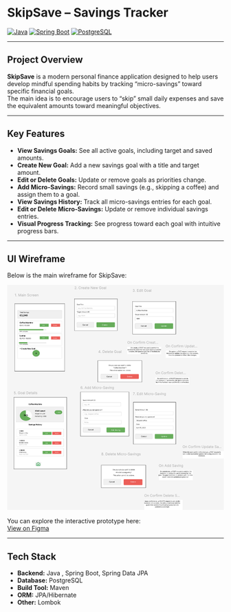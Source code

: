 # SkipSave – Savings Tracker

[![Java](https://img.shields.io/badge/Java-blue)](https://www.java.com/)
[![Spring Boot](https://img.shields.io/badge/Spring_Boot-brightgreen)](https://spring.io/projects/spring-boot)
[![PostgreSQL](https://img.shields.io/badge/PostgreSQL-blue)](https://www.postgresql.org/)

---

## Project Overview

**SkipSave** is a modern personal finance application designed to help users develop mindful spending habits by tracking “micro-savings” toward specific financial goals.  
The main idea is to encourage users to “skip” small daily expenses and save the equivalent amounts toward meaningful objectives.

---

## Key Features

- **View Savings Goals:** See all active goals, including target and saved amounts.
- **Create New Goal:** Add a new savings goal with a title and target amount.
- **Edit or Delete Goals:** Update or remove goals as priorities change.
- **Add Micro-Savings:** Record small savings (e.g., skipping a coffee) and assign them to a goal.
- **View Savings History:** Track all micro-savings entries for each goal.
- **Edit or Delete Micro-Savings:** Update or remove individual savings entries.
- **Visual Progress Tracking:** See progress toward each goal with intuitive progress bars.

---
## UI Wireframe

Below is the main wireframe for SkipSave:

![SkipSave Wireframe](docs/wireframe.png)

You can explore the interactive prototype here:  
[View on Figma](https://www.figma.com/design/akqK2kJkdFBuz3EsUkq3Hw/SkipSave?node-id=0-1&p=f&t=zIDP7vOFWEpZe9Jh-0)

---

## Tech Stack

- **Backend:** Java , Spring Boot, Spring Data JPA
- **Database:** PostgreSQL
- **Build Tool:** Maven
- **ORM:** JPA/Hibernate
- **Other:** Lombok


